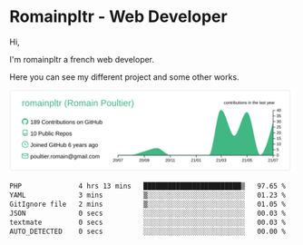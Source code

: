 # Romainpltr - Web Developer

Hi,

I'm romainpltr a french web developer.

Here you can see my different project and some other works.



[![](https://raw.githubusercontent.com/romainpltr/romainpltr/master/profile-summary-card-output/vue/0-profile-details.svg)](https://github.com/vn7n24fzkq/github-profile-summary-cards)

<!--START_SECTION:waka-->

```text
PHP              4 hrs 13 mins   ████████████████████████▒   97.65 %
YAML             3 mins          ▒░░░░░░░░░░░░░░░░░░░░░░░░   01.23 %
GitIgnore file   2 mins          ▒░░░░░░░░░░░░░░░░░░░░░░░░   01.05 %
JSON             0 secs          ░░░░░░░░░░░░░░░░░░░░░░░░░   00.03 %
textmate         0 secs          ░░░░░░░░░░░░░░░░░░░░░░░░░   00.03 %
AUTO_DETECTED    0 secs          ░░░░░░░░░░░░░░░░░░░░░░░░░   00.00 %
```

<!--END_SECTION:waka-->
